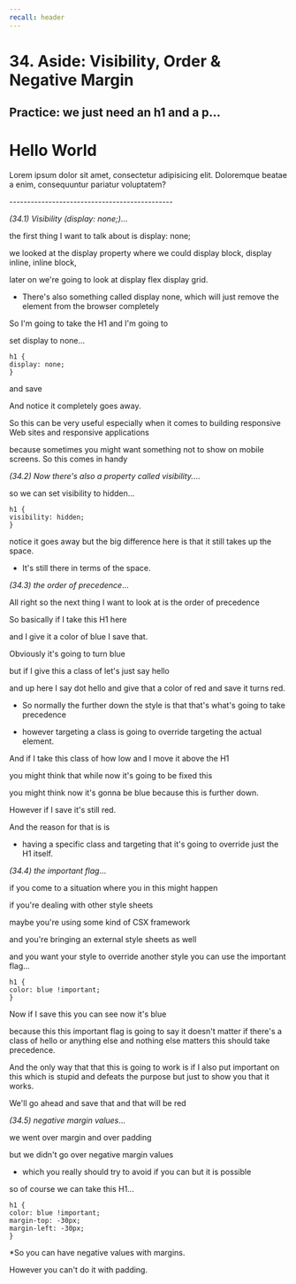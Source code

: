 ```yaml
---
recall: header
---
```


# 34. Aside: Visibility, Order & Negative Margin  
Practice: we just need an h1 and a p...
-----------------------------------------------
<!DOCTYPE html>
<html lang="en">

<head>
   <meta charset="UTF-8">
   <meta http-equiv="X-UA-Compatible" content="IE=edge">
   <meta name="viewport" content="width=device-width, initial-scale=1.0">
   <title>Document</title>
   <style>
      
   </style>
</head>

<body>
   <h1>Hello World</h1>
   <p>Lorem ipsum dolor sit amet, consectetur adipisicing elit. Doloremque beatae a enim, consequuntur pariatur voluptatem?</p>
</body>

</html>
----------------------------------------------

*(34.1) Visibility (display: none;)*...

the first thing I want to talk about is display: none;  

we looked at the display property where we could display block, display inline, inline block,  
 
later on we're going to look at display flex display grid.  
 
* There's also something called display none, which will just remove the element from the browser completely  
 
So I'm going to take the H1 and I'm going to  

set display to none...

```
h1 {
display: none;
}  
```  
 
and save  
 
And notice it completely goes away.  
 
So this can be very useful especially when it comes to building responsive Web sites and responsive applications  
 
because sometimes you might want something not to show on mobile screens. So this comes in handy

*(34.2) Now there's also a property called visibility.*...

so we can set visibility to hidden...

```
h1 {
visibility: hidden;
}  
```  
 
notice it goes away but the big difference here is that it still takes up the space.  
  
* It's still there in terms of the space.

*(34.3) the order of precedence*...

All right so the next thing I want to look at is the order of precedence  
 
So basically if I take this H1 here  
 
and I give it a color of blue I save that.  
 
Obviously it's going to turn blue  
 
but if I give this a class of let's just say hello  
 
and up here I say dot hello and give that a color of red and save it turns red.  
 
* So normally the further down the style is that that's what's going to take precedence  
 
* however targeting a class is going to override targeting the actual element.  
 
And if I take this class of how low and I move it above the H1  
 
you might think that while now it's going to be fixed this  
 
you might think now it's gonna be blue because this is further down.  
 
However if I save it's still red.  
 
And the reason for that is is  
 
* having a specific class and targeting that it's going to override just the H1 itself.


*(34.4) the important flag*...

if you come to a situation where you in this might happen  
 
if you're dealing with other style sheets  
 
maybe you're using some kind of CSX framework  
 
and you're bringing an external style sheets as well  
 
and you want your style to override another style you can use the important flag...

```
h1 {
color: blue !important;
}  
```  
  
Now if I save this you can see now it's blue  
 
because this this important flag is going to say it doesn't matter if there's a class of hello or anything else and nothing else matters this should take precedence.  
 
And the only way that that this is going to work is if I also put important on this which is stupid and defeats the purpose but just to show you that it works.  
 
We'll go ahead and save that and that will be red

*(34.5) negative margin values*...

we went over margin and over padding  
 
but we didn't go over negative margin values  
 
* which you really should try to avoid if you can but it is possible  

so of course we can take this H1...

```
h1 {
color: blue !important;
margin-top: -30px;
margin-left: -30px;
}
```

*So you can have negative values with margins.  
 
However you can't do it with padding.  
 
